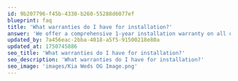 ```yaml
---
id: 9b207796-f45b-4330-b260-55288d6077ef
blueprint: faq
title: 'What warranties do I have for installation?'
answer: 'We offer a comprehensive 1-year installation warranty on all our services. This covers any defects or issues related to the workmanship of the installation. If you experience any problems during this period, our team will promptly inspect and resolve them at no additional cost. Your satisfaction and peace of mind are our top priorities.'
updated_by: 7a456eac-2bba-4018-a5f5-91500218e80a
updated_at: 1750745886
seo_title: 'What warranties do I have for installation?'
seo_description: 'What warranties do I have for installation?'
seo_image: 'images/Kia Weds OG Image.png'
---
```

